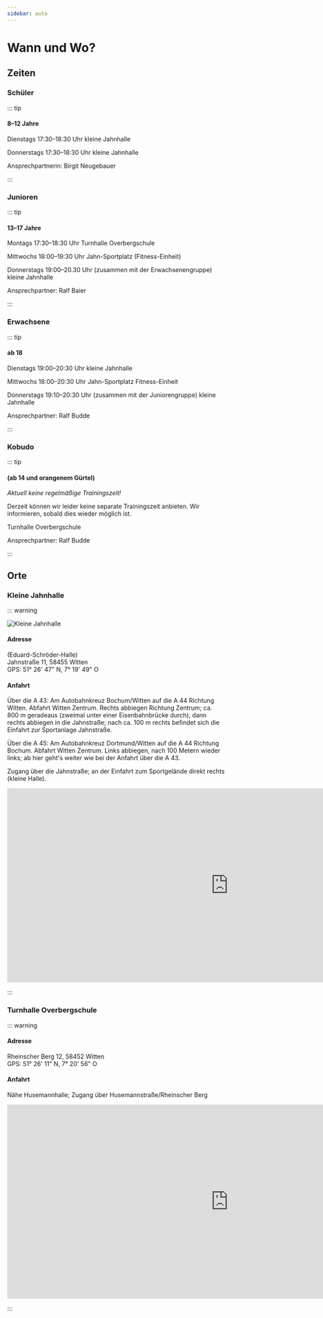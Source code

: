 ```yaml
---
sidebar: auto
---
```


# Wann und Wo?

<warnung nachricht="Wegen des aktuellen Lockdowns entfällt derzeit das Präsenztraining!!!
Wir bieten daher neben einem Online-Training auch ein persönliches Coaching sowie einen digitalen Kaffeeklatsch an > <a href=/#aktuell'>Aktuelles</a>" nTitel="Corona Lockdown" nTyp="warning" />

## Zeiten

### Schüler 

::: tip

#### 8–12 Jahre

Dienstags
17:30–18:30 Uhr
kleine Jahnhalle

Donnerstags
17:30–18:30 Uhr
kleine Jahnhalle

Ansprechpartnerin: Birgit Neugebauer

:::

### Junioren 

::: tip 

#### 13–17 Jahre

Montags
17:30–18:30 Uhr
Turnhalle Overbergschule

Mittwochs
18:00–19:30 Uhr
Jahn-Sportplatz (Fitness-Einheit)

Donnerstags
19:00–20.30 Uhr (zusammen mit der Erwachsenengruppe)
kleine Jahnhalle

Ansprechpartner: Ralf Baier

:::

### Erwachsene 

::: tip 

#### ab 18

Dienstags
19:00–20:30 Uhr
kleine Jahnhalle

Mittwochs
18:00–20:30 Uhr
Jahn-Sportplatz Fitness-Einheit

Donnerstags
19:10–20:30 Uhr (zusammen mit der Juniorengruppe) kleine Jahnhalle

Ansprechpartner: Ralf Budde

:::

### Kobudo 

::: tip 

#### (ab 14 und orangenem Gürtel)

*Aktuell keine regelmäßige Trainingszeit!*

Derzeit können wir leider keine separate Trainingszeit anbieten. Wir informieren, sobald dies wieder möglich ist.

Turnhalle Overbergschule

Ansprechpartner: Ralf Budde

:::

## Orte

### Kleine Jahnhalle

::: warning

![Kleine Jahnhalle](/img/jahnhalle.jpg)

#### Adresse

(Eduard-Schröder-Halle)  
Jahnstraße 11, 58455 Witten  
GPS: 51° 26' 47" N, 7° 19' 49" O

#### Anfahrt

Über die A 43: Am Autobahnkreuz Bochum/Witten auf die A 44 Richtung Witten. Abfahrt Witten Zentrum. Rechts abbiegen Richtung Zentrum; ca. 800 m geradeaus (zweimal unter einer Eisenbahnbrücke durch), dann rechts abbiegen in die Jahnstraße; nach ca. 100 m rechts befindet sich die Einfahrt zur Sportanlage Jahnstraße.

Über die A 45: Am Autobahnkreuz Dortmund/Witten auf die A 44 Richtung Bochum. Abfahrt Witten Zentrum. Links abbiegen, nach 100 Metern wieder links; ab hier geht's weiter wie bei der Anfahrt über die A 43.

Zugang über die Jahnstraße; an der Einfahrt zum Sportgelände direkt rechts (kleine Halle).

<iframe class="googleMaps" src="https://www.google.com/maps/embed?pb=!1m14!1m8!1m3!1d9946.534998904579!2d7.321360973323033!3d51.446519716732816!3m2!1i1024!2i768!4f13.1!3m3!1m2!1s0x47b921fae29ae21b%3A0xb8e616d3fb2356d!2sJahnhalle+Witten!5e0!3m2!1sde!2sde!4v1515680090067" width="1024" height="450" frameborder="0" style="border:0" allowfullscreen></iframe>

:::

### Turnhalle Overbergschule

::: warning

#### Adresse

Rheinscher Berg 12, 58452 Witten  
GPS: 51° 26' 11" N, 7° 20' 56" O

#### Anfahrt

Nähe Husemannhalle; Zugang über Husemannstraße/Rheinscher Berg

<iframe class="googleMaps" src="https://www.google.com/maps/embed?pb=!1m18!1m12!1m3!1d2091.4544699771022!2d7.34618651998421!3d51.4366251989116!2m3!1f0!2f0!3f0!3m2!1i1024!2i768!4f13.1!3m3!1m2!1s0x47b922197498df23%3A0xa299360d63f14bf3!2sOverbergschule!5e0!3m2!1sde!2sde!4v1515680638888" width="1024" height="450" frameborder="0" style="border:0" allowfullscreen></iframe>

:::

<fussnote />

